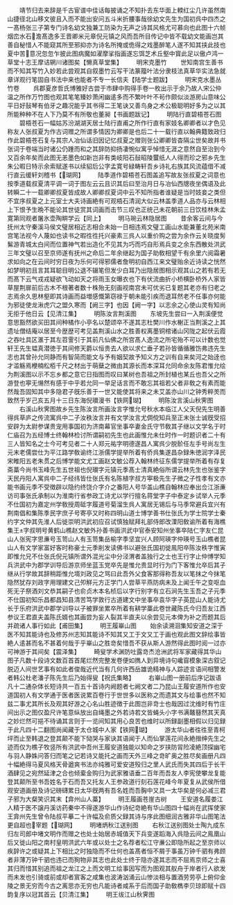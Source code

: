 <!-- { "loadSidebar": true } -->
　　靖节归去来辞是千古宦谱中佳话每披诵之不知扑去东华面上輭红尘几许虽然南山捷径北山移文彼且入而不能出安问五斗米折腰事哉徐幼文先生为国初呉中四杰之一髙杨张三子第专门诗名幼文独兼工防染为无声之诗其风格尤可慕向也此图十六帧烟峦水石澹髙逸多王晋卿米元章倪元镇之风而吾所目传记中皆不载幼文能画岂其善自秘惜人不能窥其所至邪抑亦为诗名所掩或佹得之戏墨醉笔人遂不知其挟此技也夏中苦意况忽忽乍披此图病魔如濯摩挲指画遂忘饵芝术丘壑中寳此足以傲卢鸿一草堂十志王摩诘辋川诸图矣【懒真草堂集】
　　明宋克墨竹
　　世知南宫生善书而不知其写竹入妙若此尝观其自叙墨竹云写干法篆籀叶法分隶枝法真草华实法急就章详观行笔固自书法中来也能者不专一长信夫【陆学士题跋】
　　明宋克水墨丛竹卷
　　呉郡夏彦哲氏博雅好古尝于市肆中购得手卷一枚出示于余乃故人宋公仲温之所作万竹图也观其笔笔臻妙萧闲幽逺多而不繁叶叶不茍作颇似淡游房山意味公平日好鼔琴有伯牙之趣况能乎其书得二王笔诀又善鸟身之术公极聪明好多为之以其所能种种不在人下乃莫不有所敬也董昶【书画题跋记】
　　明陆行直碧梧苍石图
　　碧梧苍石一幅姑苏汾湖湖天居士陆行直甫之所作行直有家妓名卿卿者以才色见称友人张叔夏为作古词赠之所谓多情因为卿卿是也后二十一载行直以翰典籍致政归作此碧梧苍石复与其宗人冶仙话旧因记忆叔夏之赠则张公卿卿皆杳隔尘世矣故并书张词于卷端当时诸公仍踵而和之其辞防抑扬凄惋似寓乎悼惜无涯之意然自至治到今又百余年矣而此图无恙墨色如新岂非有类岐阳石鼔昭陵蠒纸人人得而珍之邪乡先生朱公暇日特示余索赋遂书以续貂后公字孟寛号緑畴轩吾乡诗礼右族其风流蕴借不减行直云缓轩刘稽书【瑚网】
　　陆季道作碧梧苍石图盖追写故友张叔夏之词意也按季道载叔夏清平调一词于图左云云且识其后曰至治月日与冶仙西牕夜坐偶语及此转瞬二十一载卿卿叔夏皆成故人卿卿叔夏词中云不知所指者谁疑是当时妓妾之类但不宜序叔夏之上元室士大夫诗画絶有可观梧石清润大似云林盖季道人品亦与云林相上下恨予生晩不能论其世徒赏其词画而击节三叹也正统己未花朝前三日饮桂林朱孟寛第同观者屠氷壶陶畊学云【同上】
　　明马琬云林隐居图
　　昔余客云间与今抚州太守秦溪马侯文璧居相近志相合未始一日相违焉文璧工画山水能兼董北苑米南宫笔法视今人蔑如也读书之暇徃徃托兴豪素三呉人以重价购之尝为余作云关晓度髣髴游青城太白间而位置神气若出造化不见其为巧而巧自形焉兵变之余东西散处洪武三年文璧以召至京师遂有抚州之命后二年余继起为国子助敎相望千有余里六阅霜暑求如向之在云间时穷日夜为乐何可得邪儒者詹明初自西江来文璧贻余近诗读之恍然如梦明初且言其耳聪目明公退不辍笔但发少白耳乃出隐居图相示观其山之若有若无而髙下云气戎戎疑欲飞动如天之将雨玉女曝衣也下有伏流曲折小桥横卧桥外人家皆草屋荆扉前后古木不根著者数十株殆无刻画视南宫未可优劣已复题其老亦有归老之志焉余久思林壑即其诗画而益増感慨第窃禄于朝未能引疾而退耳然老不任事亦何能为邪徒使龙湫虎穴之盟久寒而【阙三字】也因【阙一字】以志余之心使山灵有知尚无拒于他日云【见清江集】
　　明陈汝言荆溪图
　　东坡先生尝曰一入荆溪便觉意思豁然欲买田其间种橘作小亭名以楚颂卒不遂其志杜樊川作水榭正当荆溪之上其遗址僧结庵以居至今歴歴可考见盖荆溪山水之胜善权离墨铜棺诸山冈陇之起伏云霞之吞吐具区滙于其左苕霅引于其前凡仙佛之所宫髙人逸流之所宅殆不可以计数也觉轩王先生韫真潜徳于其间修天爵以恒贵去人欲以求仁垂子若孙皆循循雅饬弗违先生志也其曾孙允同静而有智简而能文与予有姻契故予知义方之训有自来矣河之始逹也才滥觞焉楩楠松栢千尺之材出于萌蘖之微由其源长而本深耳允同命余友陈君惟允绘为荆溪图以示不忘乡都之意它日指图而叹曰某树也吾祖之所封植也某丘也吾父之所游登也寕无愓然有感于中乎若允同一举足话言而不敢忘其祖若父者非敎之有素而能然哉吾固知其中多隐君子旣乐善于一世又能使其将来之未艾盖亦山川之钟秀粹羙而致然乎岁己亥五月十三日东海倪瓉漫书【铁网瑚】
　　明陈汝言溪山秋霁图
　　右溪山秋霁图故乡先生陈汝言所画汝言字惟允号秋水本临江人父天倪先生明善得呉草庐之传流寓呉中二子汝秩汝言并有文学汝言尤倜傥知兵至正末张士诚旣受招安辟为太尉参谋贵宠用事国初为济南幕官坐事卒妻金氏守节敎其子继以文学名于时仁庙召为五经博士终翰林检讨所谓嗣初先生也此画惟允未仕时作一时题识者二十有三人皆知名之士今可考见者二十人郑元祐字明德遂昌人寓呉少脱骱任左手号尚左生元末老儒尝仕为平江路学敎谕终江浙儒学提举所着有侨呉集遂昌杂録朱徳润字泽民宋睢阳五老朱贯之后博学能文尤工画赵文敏公荐入翰林终征东儒学提举所着有存复斋藁今尚书玉峰先生五世祖也倪瓉字元镇元季髙士清真絶俗所谓云林先生也张鉴字天民丹阳人寓呉中二子经纬皆仕张氏有名陈植字叔方寕极先生子微之子性孝有文亦能书画元季不受徴辟以隐约终饶介字介之番阳人号华盖山樵自翰林应奉出佥江浙亷访司事张氏承制以为淮南行省参政工诗尤以学行擅名蒋堂字子中泰定乡试举人元季不仕国初为嘉定州学敎授周砥字履道号菊溜生呉人寓居无锡后与马季常避兵宜兴有荆南倡和集陈季民字庶子号寄亭又时称四明山道士博学善书仕张氏为学士院学士秦约字文仲其先淮人后徙崇明洪武初应召试慎独赋拜礼部侍郎改溧阳敎谕所着有海樵集王字叔明号黄鹤山樵赵文敏外孙善书画洪武中官泰安知州坐事卒陆仁字友仁昆山人张宪字思亷号玉笥山人有玉笥集岳榆字季坚宜兴人顾阿瑛字仲瑛号玉山樵者昆山人有文学家富好客时称豪士元季削发读佛书以避张氏国初徙鳯阳卒陈汝秩字惟寅即惟允兄不仕张氏倪元镇所谓外混光尘中分泾渭者盖独行之士也王行字止仲博学知兵洪武中为郡学训导后游京师坐蓝玉党卒先是惟允贵显时行为门下客惟允卒后其子继从行学故其辞稍距惟允壻刘政见之骂曰此吾外父食客那得称吾友以笔抹之今抹笔隐然犹存刘政字用理建文己夘觧元方正学门人尝草平燕防病未及上闻壬午之变呕血死无子祭酒刘文恭其嗣子也俞贞木本名桢后以字行别字有立石涧先生玉吾之子元季不仕国初知乐昌都昌知县清苦笃学敦行古道建文中坐事卒袁华字子英昆山人能诗尤长于乐府洪武中郡学训导以子被罪坐累卒所着有耕学藁此卷世藏陈氏今归吾友江西参议王君直夫盖陈氏婿也其画尝为妄人裂其半直夫以余尝见元本俾为补之而题其后并疏诸人事行如此【甫田集】
　　明王履崋山图
　　始余读溯洄集知安道之深于医不知其能诗也及修苏州志知其能诗不知其又工于文又工于画也观此图文辞绘事皆絶人逺甚而名不甚着何哉于乎崋山之胜竒矣惜吾不获从斯人游然得此图时阅一过亦可神游于其间矣【震泽集】
　　畸叟学术渊防吐露竒杰沧洲武将军家藏得其华山图子凡数十段诗文数百首首尾烂然完整发卷便如擕人到异境诗句巉窅模象深古叙记脱迈人间世艺事有如此者俊哉近代当有几何许西岳雄诡精神与人踪迹言语间相警发者韩公杜老潘子陈先生后乃始得叟【祝氏集略】
　　右崋山图一册前后序记跋语凡十二通杂体长短诗共一百五十首诗内阙题者七阙文者二乃昆山王履安道所作也安道国初人有文学通于医者医说累百卷行于世世多以医称之而遗其文与绘事也然不知兹二事尤其所长及观其好游之心名山胜迹徴于此图岂非竒士也哉因过沈维时有竹庄间出示之图仅盈尺许笔意纵放出自绳墨之外若诗若文皆蝇头小字书满鼇簮然其天真之妙烂然可挹不待诵其言则于一览间知其用心良苦也维时以所録副墨相假以归见録于此凡四十二翻图尚闻藏于太仓城中人家【铁网瑚】
　　游太华山者徃徃至青柯坪而止至韩退之登其颠不能下恸哭与家诀其语闻于人而仙掌莲花间永絶搢绅先生之迹而仅为樵子牧竖所有洪武中吾州王履安道独能以知命之岁挟防冐险凌絶顶探幽宅与羽人静姝问答归而笔之记若诗又能托之画而天外三峰之竒旷奥之胜尽矣画册凡四十幅絶得马夏风格天骨遒爽书法亦纯雅可爱安道殁归之里人武氏而失其四后于长干酒肆见之宛然延津之合也倾槖金购归为武家雅语垂二百年而吾友人李宪使攀龙复能登其颠所至书吾姓名于石而吾又托友人王参政道行刻石莲花峰今年夏复从武侯所借观安道画册及诗记磅礴累日太华旣两有吾名姓而吾胸中又具一太华矣是何必减三君子邪为大粲笑识其末【弇州山人藁】
　　明王履画苍崖古树
　　王安道名履娄江人精于医不譲丹溪访药秦中不得遂游华山作诗纪竒絶有华山图四十幅尚在武挥使家王弇州先生曾令陆叔平摹二十许幅及俞质父録其诗与序此图细润古雅非华山图笔法更自超也宰题【瑚网】
　　明堵炳秋江送别图
　　右秋江送别图处士陶九成东归左司郎中堵文明作而赠之也处士始居赤城值天下兵变遂蹈海入呉隐云间之鳯凰山后又徙山阳之南村皇明洪武六年或以处士之名荐者松江守亷公即隐所起之至京师以疾辞许之或疑其上下相比之时独隐而不仕何也盖髙者恒不屑于事虽万钟千驷有弗顾者非薄万钟千驷也违已而狥物非其志也此处士终于隐亦遂其志而不屈焉京师之士喜其归而惜其别追而祖之龙江之上而文明工绘事因写而为图观其舣舟于岸者行人欲发而未发也引骑或前或却者賔客之咸集也波涛汹涌云山惨淡相与置酒劳劳亭上俯仰金陵之景无穷而今古之离思亦无穷也凡能诗者咸系于后而国子助敎檇李贝琼即赋十四韵复序以冠其首云【贝清江集】
　　明王绂江山秋霁图

